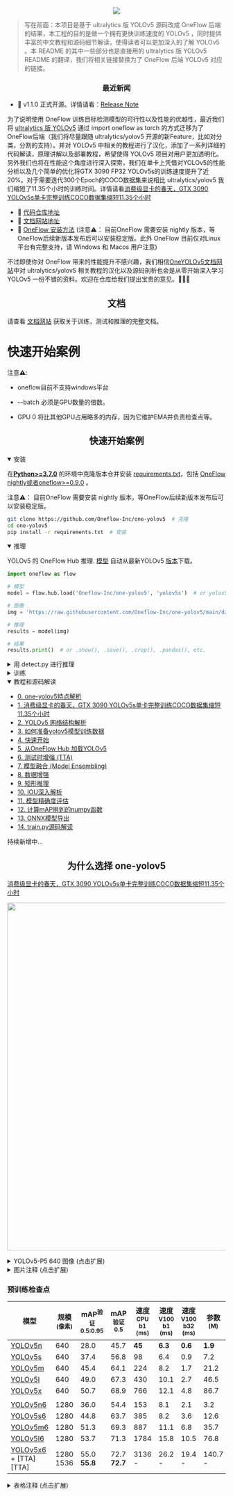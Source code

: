 

<center> 
<img src="https://user-images.githubusercontent.com/35585791/205295580-d1259bdd-14ff-4482-b741-e4bb49734dfa.png">
</center>

> 写在前面：本项目是基于 ultralytics 版 YOLOv5 源码改成 OneFlow 后端的结果，本工程的目的是做一个拥有更快训练速度的 YOLOv5 ，同时提供丰富的中文教程和源码细节解读，使得读者可以更加深入的了解 YOLOv5 。本 README 的其中一些部分也是直接用的 ultralytics 版 YOLOv5 README 的翻译，我们将相关链接替换为了 OneFlow 后端 YOLOv5 对应的链接。

### <div align="center">最近新闻</div>

- 🌟 v1.1.0 正式开源。详情请看：[Release Note](https://github.com/Oneflow-Inc/one-yolov5/releases/tag/v1.1.0)

为了说明使用 OneFlow 训练目标检测模型的可行性以及性能的优越性，最近我们将 [ultralytics 版 YOLOv5](https://github.com/ultralytics/yolov5) 通过 import oneflow as torch 的方式迁移为了OneFlow后端（我们将尽量跟随 ultralytics/yolov5 开源的新Feature，比如对分类，分割的支持）。并对 YOLOv5 中相关的教程进行了汉化，添加了一系列详细的代码解读，原理讲解以及部署教程，希望使得 YOLOv5 项目对用户更加透明化。另外我们也将在性能这个角度进行深入探索，我们在单卡上凭借对YOLOv5的性能分析以及几个简单的优化将GTX 3090 FP32 YOLOv5s的训练速度提升了近20%。对于需要迭代300个Epoch的COCO数据集来说相比 ultralytics/yolov5 我们缩短了11.35个小时的训练时间。详情请看[消费级显卡的春天，GTX 3090 YOLOv5s单卡完整训练COCO数据集缩短11.35个小时](https://start.oneflow.org/oneflow-yolo-doc/tutorials/00_chapter/optim_speed_version1.html)

- 🎉 [代码仓库地址](https://github.com/Oneflow-Inc/one-yolov5)
- 🎉 [文档网站地址](https://start.oneflow.org/oneflow-yolo-doc/index.html)
- 🎉 [OneFlow 安装方法](https://github.com/Oneflow-Inc/oneflow#install-oneflow) (注意⚠️： 目前OneFlow 需要安装 nightly 版本，等OneFlow后续新版本发布后可以安装稳定版。此外 OneFlow 目前仅对Linux平台有完整支持，请 Windows 和 Macos 用户注意)

不过即使你对 OneFlow 带来的性能提升不感兴趣，我们相信[OneYOLOv5文档网站](https://start.oneflow.org/oneflow-yolo-doc/index.html)中对 ultralytics/yolov5 相关教程的汉化以及源码剖析也会是从零开始深入学习 YOLOv5 一份不错的资料。欢迎在仓库给我们提出宝贵的意见。🌟🌟🌟

## <div align="center">文档</div>

请查看 [文档网站](https://start.oneflow.org/oneflow-yolo-doc/index.html) 获取关于训练，测试和推理的完整文档。

# 快速开始案例

注意⚠️:

- oneflow目前不支持windows平台

- --batch 必须是GPU数量的倍数。

- GPU 0 将比其他GPU占用略多的内存，因为它维护EMA并负责检查点等。


## <div align="center">快速开始案例</div>

<details open>
<summary>安装</summary>

在[**Python>=3.7.0**](https://www.python.org/) 的环境中克隆版本仓并安装 [requirements.txt](https://github.com/Oneflow-Inc/one-yolov5/blob/main/requirements.txt)，包括 [OneFlow nightly或者oneflow>=0.9.0](https://pytorch.org/get-started/locally/) 。


注意⚠️： 目前OneFlow 需要安装 nightly 版本，等OneFlow后续新版本发布后可以安装稳定版。

```bash
git clone https://github.com/Oneflow-Inc/one-yolov5  # 克隆
cd one-yolov5
pip install -r requirements.txt  # 安装
```

</details>


<details open>
<summary>推理</summary>

YOLOv5 的 OneFlow Hub 推理. [模型](https://github.com/Oneflow-Inc/one-yolov5/tree/main/models) 自动从最新YOLOv5 [版本](https://github.com/Oneflow-Inc/one-yolov5/releases)下载。

```python
import oneflow as flow

# 模型
model = flow.hub.load('Oneflow-Inc/one-yolov5', 'yolov5s')  # or yolov5n - yolov5x6, custom

# 图像
img = 'https://raw.githubusercontent.com/Oneflow-Inc/one-yolov5/main/data/images/zidane.jpg'  # or file, Path, PIL, OpenCV, numpy, list

# 推理
results = model(img)

# 结果
results.print()  # or .show(), .save(), .crop(), .pandas(), etc.
```

</details>

<details>
<summary>用 detect.py 进行推理</summary>

`detect.py` 在各种数据源上运行推理, 其会从最新的 YOLOv5 [版本](https://github.com/Oneflow-Inc/one-yolov5/releases) 中自动下载 [模型](https://github.com/Oneflow-Inc/one-yolov5/tree/main/models) 并将检测结果保存到 `runs/detect` 目录。

```bash
python detect.py --source 0  # 网络摄像头
                          img.jpg  # 图像
                          vid.mp4  # 视频
                          path/  # 文件夹
                          'path/*.jpg'  # glob
                          'https://youtu.be/Zgi9g1ksQHc'  # YouTube
                          'rtsp://example.com/media.mp4'  # RTSP, RTMP, HTTP 流
```

</details>

<details>
<summary>训练</summary>

以下指令再现了 YOLOv5 [COCO](https://github.com/Oneflow-Inc/one-yolov5/blob/main/data/scripts/get_coco.sh)
数据集结果. [模型](https://github.com/Oneflow-Inc/one-yolov5/tree/main/models) 和 [数据集](https://github.com/Oneflow-Inc/one-yolov5/tree/main/data) 自动从最新的YOLOv5 [版本](https://github.com/Oneflow-Inc/one-yolov5/releases) 中下载。YOLOv5n/s/m/l/x的训练时间在V100 GPU上是 1/2/4/6/8天（多GPU倍速）. 尽可能使用最大的 `--batch-size`, 或通过 `--batch-size -1` 来实现 YOLOv5 [自动批处理](https://github.com/Oneflow-Inc/one-yolov5/blob/main/utils/autobatch.py#L21) 批量大小显示为 V100-16GB。

```bash
python train.py --data coco.yaml --cfg yolov5n.yaml --weights '' --batch-size 128
                                       yolov5s                                64
                                       yolov5m                                40
                                       yolov5l                                24
                                       yolov5x                                16
```

<img width="800" src="https://user-images.githubusercontent.com/26833433/90222759-949d8800-ddc1-11ea-9fa1-1c97eed2b963.png">

</details>

<details open>
<summary>教程和源码解读</summary>

- [0. one-yolov5特点解析](https://start.oneflow.org/oneflow-yolo-doc/tutorials/00_chapter/overview.html)
- [1. 消费级显卡的春天，GTX 3090 YOLOv5s单卡完整训练COCO数据集缩短11.35个小时](https://start.oneflow.org/oneflow-yolo-doc/tutorials/00_chapter/optim_speed_version1.html)
- [2. YOLOv5 网络结构解析](https://start.oneflow.org/oneflow-yolo-doc/tutorials/01_chapter/yolov5_network_structure_analysis.html)
- [3. 如何准备yolov5模型训练数据](https://start.oneflow.org/oneflow-yolo-doc/tutorials/02_chapter/how_to_prepare_yolov5_training_data.html)
- [4. 快速开始](https://start.oneflow.org/oneflow-yolo-doc/tutorials/03_chapter/quick_start.html)
- [5. 从OneFlow Hub 加载YOLOv5](https://start.oneflow.org/oneflow-yolo-doc/tutorials/03_chapter/loading_model_from_oneflowhub.html)
- [6. 测试时增强 (TTA)](https://start.oneflow.org/oneflow-yolo-doc/tutorials/03_chapter/TTA.html)
- [7. 模型融合 (Model Ensembling)](https://start.oneflow.org/oneflow-yolo-doc/tutorials/03_chapter/model_ensembling.html)
- [8. 数据增强](https://start.oneflow.org/oneflow-yolo-doc/tutorials/04_chapter/mosaic.html)
- [9. 矩形推理](https://start.oneflow.org/oneflow-yolo-doc/tutorials/05_chapter/rectangular_reasoning.html)
- [10. IOU深入解析](https://start.oneflow.org/oneflow-yolo-doc/tutorials/05_chapter/iou_in-depth_analysis.html)
- [11. 模型精确度评估](https://start.oneflow.org/oneflow-yolo-doc/tutorials/05_chapter/map_analysis.html)
- [12. 计算mAP用到的numpy函数](https://start.oneflow.org/oneflow-yolo-doc/tutorials/05_chapter/Introduction_to_functions_used_in_metrics.html)
- [13. ONNX模型导出](https://start.oneflow.org/oneflow-yolo-doc/tutorials/06_chapter/export_onnx_tflite_tensorrt.html)
- [14. train.py源码解读](https://start.oneflow.org/oneflow-yolo-doc/source_code_interpretation/train_py.html) 

持续新增中...

</details>



## <div align="center">为什么选择 one-yolov5</div>

[消费级显卡的春天，GTX 3090 YOLOv5s单卡完整训练COCO数据集缩短11.35个小时](https://start.oneflow.org/oneflow-yolo-doc/tutorials/00_chapter/optim_speed_version1.html)

<p align="left"><img width="800" src="https://user-images.githubusercontent.com/26833433/155040763-93c22a27-347c-4e3c-847a-8094621d3f4e.png"></p>
<details>
  <summary>YOLOv5-P5 640 图像 (点击扩展)</summary>

<p align="left"><img width="800" src="https://user-images.githubusercontent.com/26833433/155040757-ce0934a3-06a6-43dc-a979-2edbbd69ea0e.png"></p>
</details>
<details>
  <summary>图片注释 (点击扩展)</summary>

- **COCO AP val** 表示 mAP@0.5:0.95 在5000张图像的[COCO val2017](http://cocodataset.org)数据集上，在256到1536的不同推理大小上测量的指标。
- **GPU Speed** 衡量的是在 [COCO val2017](http://cocodataset.org) 数据集上使用 [AWS p3.2xlarge](https://aws.amazon.com/ec2/instance-types/p3/) V100实例在批量大小为32时每张图像的平均推理时间。
- **EfficientDet** 数据来自 [google/automl](https://github.com/google/automl) ，批量大小设置为 8。
- 复现 mAP 方法: `python val.py --task study --data coco.yaml --iou 0.7 --weights yolov5n6 yolov5s6 yolov5m6 yolov5l6 yolov5x6`

</details>

### 预训练检查点

| 模型                                                                                                 | 规模<br><sup>(像素) | mAP<sup>验证<br>0.5:0.95 | mAP<sup>验证<br>0.5 | 速度<br><sup>CPU b1<br>(ms) | 速度<br><sup>V100 b1<br>(ms) | 速度<br><sup>V100 b32<br>(ms) | 参数<br><sup>(M) | 浮点运算<br><sup>@640 (B) |
|------------------------------------------------------------------------------------------------------|---------------------|--------------------------|---------------------|-----------------------------|------------------------------|-------------------------------|------------------|---------------------------|
| [YOLOv5n](https://github.com/Oneflow-Inc/one-yolov5/releases/download/v1.0.0/yolov5n.zip)                   | 640                 | 28.0                     | 45.7                | **45**                      | **6.3**                      | **0.6**                       | **1.9**          | **4.5**                   |
| [YOLOv5s](https://github.com/Oneflow-Inc/one-yolov5/releases/download/v1.0.0/yolov5s.zip)                   | 640                 | 37.4                     | 56.8                | 98                          | 6.4                          | 0.9                           | 7.2              | 16.5                      |
| [YOLOv5m](https://github.com/Oneflow-Inc/one-yolov5/releases/download/v1.0.0/yolov5m.zip)                   | 640                 | 45.4                     | 64.1                | 224                         | 8.2                          | 1.7                           | 21.2             | 49.0                      |
| [YOLOv5l](https://github.com/Oneflow-Inc/one-yolov5/releases/download/v1.0.0/yolov5l.zip)                   | 640                 | 49.0                     | 67.3                | 430                         | 10.1                         | 2.7                           | 46.5             | 109.1                     |
| [YOLOv5x](https://github.com/Oneflow-Inc/one-yolov5/releases/download/v1.0.0/yolov5x.zip)                   | 640                 | 50.7                     | 68.9                | 766                         | 12.1                         | 4.8                           | 86.7             | 205.7                     |
|                                                                                                      |                     |                          |                     |                             |                              |                               |                  |                           |
| [YOLOv5n6](https://github.com/Oneflow-Inc/one-yolov5/releases/download/v1.0.0/yolov5n6.zip)                 | 1280                | 36.0                     | 54.4                | 153                         | 8.1                          | 2.1                           | 3.2              | 4.6                       |
| [YOLOv5s6](https://github.com/Oneflow-Inc/one-yolov5/releases/download/v1.0.0/yolov5s6.zip)                 | 1280                | 44.8                     | 63.7                | 385                         | 8.2                          | 3.6                           | 12.6             | 16.8                      |
| [YOLOv5m6](https://github.com/Oneflow-Inc/one-yolov5/releases/download/v1.0.0/yolov5m6.zip)                 | 1280                | 51.3                     | 69.3                | 887                         | 11.1                         | 6.8                           | 35.7             | 50.0                      |
| [YOLOv5l6](https://github.com/Oneflow-Inc/one-yolov5/releases/download/v1.0.0/yolov5l6.zip)                 | 1280                | 53.7                     | 71.3                | 1784                        | 15.8                         | 10.5                          | 76.8             | 111.4                     |
| [YOLOv5x6](https://github.com/Oneflow-Inc/one-yolov5/releases/download/v1.0.0/yolov5x6.zip)<br>+ [TTA][TTA] | 1280<br>1536        | 55.0<br>**55.8**         | 72.7<br>**72.7**    | 3136<br>-                   | 26.2<br>-                    | 19.4<br>-                     | 140.7<br>-       | 209.8<br>-                |

<details>
  <summary>表格注释 (点击扩展)</summary>

- 所有检查点都以默认设置训练到300个时期. Nano和Small模型用 [hyp.scratch-low.yaml](https://github.com/Oneflow-Inc/one-yolov5/blob/master/data/hyps/hyp.scratch-low.yaml) hyps, 其他模型使用 [hyp.scratch-high.yaml](https://github.com/Oneflow-Inc/one-yolov5/blob/master/data/hyps/hyp.scratch-high.yaml).
- **mAP<sup>val</sup>** 值是 [COCO val2017](http://cocodataset.org) 数据集上的单模型单尺度的值。
<br>复现方法: `python val.py --data coco.yaml --img 640 --conf 0.001 --iou 0.65`
- 使用 [AWS p3.2xlarge](https://aws.amazon.com/ec2/instance-types/p3/) 实例对COCO val图像的平均速度。不包括NMS时间（~1 ms/img)
<br>复现方法: `python val.py --data coco.yaml --img 640 --task speed --batch 1`
- **TTA** [测试时数据增强](https://github.com/ultralytics/yolov5/issues/303) 包括反射和比例增强. # 文档网站还没有,稍后更新。
<br>复现方法: `python val.py --data coco.yaml --img 1536 --iou 0.7 --augment`

</details>
